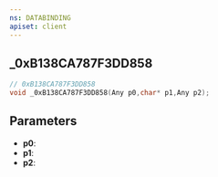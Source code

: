 ```yaml
---
ns: DATABINDING
apiset: client
---
```

## _0xB138CA787F3DD858

```c
// 0xB138CA787F3DD858
void _0xB138CA787F3DD858(Any p0,char* p1,Any p2);
```


## Parameters
* **p0**:
* **p1**:
* **p2**: